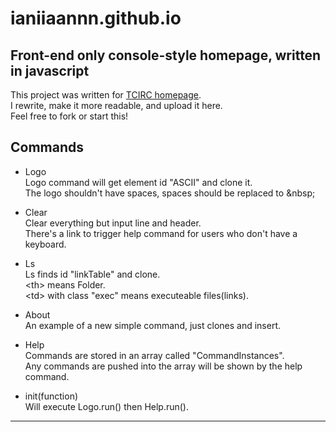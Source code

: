 # ianiiaannn.github.io

## Front-end only console-style homepage, written in javascript

This project was written for [TCIRC homepage](https://tcirc.tw/).\
I rewrite, make it more readable, and upload it here.\
Feel free to fork or start this!

## Commands

* Logo\
Logo command will get element id "ASCII" and clone it.\
The logo shouldn't have spaces, spaces should be replaced to &nbsp\;

* Clear\
Clear everything but input line and header.\
There's a link to trigger help command for users who don't have a keyboard.

* Ls\
Ls finds id "linkTable" and clone.\
\<th> means Folder.\
\<td> with class "exec" means executeable files(links).

* About\
An example of a new simple command, just clones and insert.

* Help\
Commands are stored in an array called "CommandInstances".\
Any commands are pushed into the array will be shown by the help command.

* init(function)\
Will execute Logo.run() then Help.run().

---

